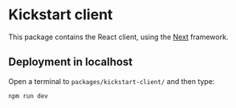 # Kickstart client

This package contains the React client, using the [Next](https://nextjs.org/) framework.

## Deployment in localhost

Open a terminal to `packages/kickstart-client/` and then type:

```bash
npm run dev
```
